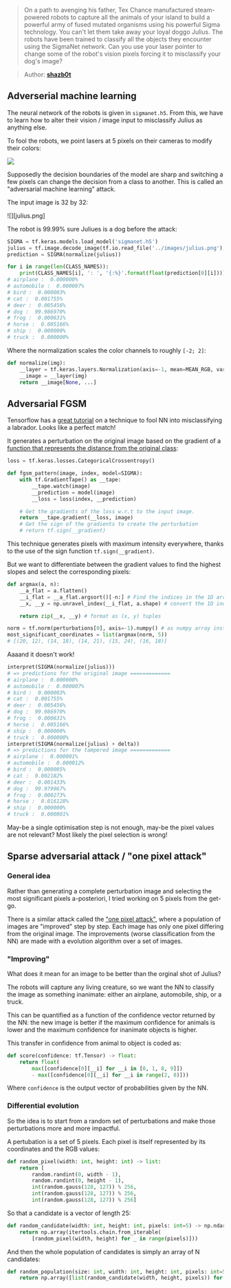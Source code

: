> On a path to avenging his father, Tex Chance manufactured steam-powered robots to capture all the animals of your island to build a powerful army of fused mutated organisms using his powerful Sigma technology.
> You can't let them take away your loyal doggo Julius.
> The robots have been trained to classify all the objects they encounter using the SigmaNet network.
> Can you use your laser pointer to change some of the robot's vision pixels forcing it to misclassify your dog's image?

> Author: **[shazb0t][author-profile]**

## Adverserial machine learning

The neural network of the robots is given in `sigmanet.h5`. From this, we have to learn how to alter their vision / image input to misclassify Julius as anything else.

To fool the robots, we point lasers at 5 pixels on their cameras to modify their colors:

![][laser-coordinates]

Supposedly the decision boundaries of the model are sharp and switching a few pixels can change the decision from a class to another. This is called an "adversarial machine learning" attack.

The input image is 32 by 32:

![][julius.png]

The robot is 99.99% sure Juliues is a dog before the attack:

```python
SIGMA = tf.keras.models.load_model('sigmanet.h5')
julius = tf.image.decode_image(tf.io.read_file('../images/julius.png'), channels=3)
prediction = SIGMA(normalize(julius))

for i in range(len(CLASS_NAMES)):
    print(CLASS_NAMES[i], ': ', '{:%}'.format(float(prediction[0][i])))
# airplane :  0.000000%
# automobile :  0.000007%
# bird :  0.000003%
# cat :  0.001755%
# deer :  0.005456%
# dog :  99.986970%
# frog :  0.000631%
# horse :  0.005166%
# ship :  0.000000%
# truck :  0.000000%
```

Where the normalization scales the color channels to roughly `[-2; 2]`:

```python
def normalize(img):
    __layer = tf.keras.layers.Normalization(axis=-1, mean=MEAN_RGB, variance=STD_RGB**2)
    __image = __layer(img)
    return __image[None, ...]
```

## Adversarial FGSM

Tensorflow has a [great tutorial][tf-tuto] on a technique to fool NN into misclassifying a labrador. Looks like a perfect match!

It generates a perturbation on the original image based on the gradient of a [function that represents the distance from the original class][wiki-cross-entropy]:

```python
loss = tf.keras.losses.CategoricalCrossentropy()

def fgsm_pattern(image, index, model=SIGMA):
    with tf.GradientTape() as __tape:
        __tape.watch(image)
        __prediction = model(image)
        __loss = loss(index, __prediction)

    # Get the gradients of the loss w.r.t to the input image.
    return __tape.gradient(__loss, image)
    # Get the sign of the gradients to create the perturbation
    # return tf.sign(__gradient)
```

This technique generates pixels with maximum intensity everywhere, thanks to the use of the sign function `tf.sign(__gradient)`.

But we want to differentiate between the gradient values to find the highest slopes and select the corresponding pixels:

```python
def argmax(a, n):
    __a_flat = a.flatten()
    __i_flat = __a_flat.argsort()[-n:] # Find the indices in the 1D array
    __x, __y = np.unravel_index(__i_flat, a.shape) # convert the 1D indices back into coordinates

    return zip(__x, __y) # format as (x, y) tuples
```

```python
norm = tf.norm(perturbations[0], axis=-1).numpy() # as numpy array instead of tensor
most_significant_coordinates = list(argmax(norm, 5))
# [(20, 12), (14, 18), (14, 21), (15, 24), (16, 18)]
```

Aaaand it doesn't work!

```python
interpret(SIGMA(normalize(julius)))
# => predictions for the original image =============
# airplane :  0.000000%
# automobile :  0.000007%
# bird :  0.000003%
# cat :  0.001755%
# deer :  0.005456%
# dog :  99.986970%
# frog :  0.000631%
# horse :  0.005166%
# ship :  0.000000%
# truck :  0.000000%
interpret(SIGMA(normalize(julius) + delta))
# => predictions for the tampered image =============
# airplane :  0.000001%
# automobile :  0.000012%
# bird :  0.000005%
# cat :  0.002182%
# deer :  0.001433%
# dog :  99.979967%
# frog :  0.000273%
# horse :  0.016128%
# ship :  0.000000%
# truck :  0.000001%
```

May-be a single optimisation step is not enough, may-be the pixel values are not relevant?
Most likely the pixel selection is wrong!

## Sparse adversarial attack / "one pixel attack"

### General idea

Rather than generating a complete perturbation image and selecting the most significant pixels a-posteriori, I tried working on 5 pixels from the get-go.

There is a similar attack called the ["one pixel attack"][one-pixel-attack], where a population of images are "improved" step by step.
Each image has only one pixel differing from the original image. The improvements (worse classification from the NN) are made with a evolution algorithm over a set of images.

### "Improving"

What does it mean for an image to be better than the orginal shot of Julius?

The robots will capture any living creature, so we want the NN to classify the image as something inanimate: either an airplane, automobile, ship, or a truck.

This can be quantified as a function of the confidence vector returned by the NN: the new image is better if the maximum confidence for animals is lower and the maximum confidence for inanimate objects is higher.

This transfer in confidence from animal to object is coded as:

```python
def score(confidence: tf.Tensor) -> float:
    return float(
        max([confidence[0][__i] for __i in [0, 1, 8, 9]])
        - max([confidence[0][__i] for __i in range(2, 8)]))
```

Where `confidence` is the output vector of probabilities given by the NN.

### Differential evolution

So the idea is to start from a random set of perturbations and make those perturbations more and more impactful.

A pertubation is a set of 5 pixels. Each pixel is itself represented by its coordinates and the RGB values:

```python
def random_pixel(width: int, height: int) -> list:
    return [
        random.randint(0, width - 1),
        random.randint(0, height - 1),
        int(random.gauss(128, 127)) % 256,
        int(random.gauss(128, 127)) % 256,
        int(random.gauss(128, 127)) % 256]
```

So that a candidate is a vector of length 25:

```python
def random_candidate(width: int, height: int, pixels: int=5) -> np.ndarray:
    return np.array(itertools.chain.from_iterable(
        [random_pixel(width, height) for _ in range(pixels)]))
```

And then the whole population of candidates is simply an array of N candidates:

```python
def random_population(size: int, width: int, height: int, pixels: int=5) -> np.array:
    return np.array([list(random_candidate(width, height, pixels)) for _ range(size)])
```

[author-profile]: https://app.hackthebox.com/users/32848
[julius]: images/julius.png
[laser-coordinates]: images/laser-coordinates.png
[one-pixel-attack]: https://github.com/Hyperparticle/one-pixel-attack-keras
[sparse-attacks]: https://github.com/fra31/sparse-imperceivable-attacks
[tf-tuto]: https://www.tensorflow.org/tutorials/generative/adversarial_fgsm
[wiki-cross-entropy]: https://en.wikipedia.org/wiki/Cross_entropy#Cross-entropy_loss_function_and_logistic_regression
